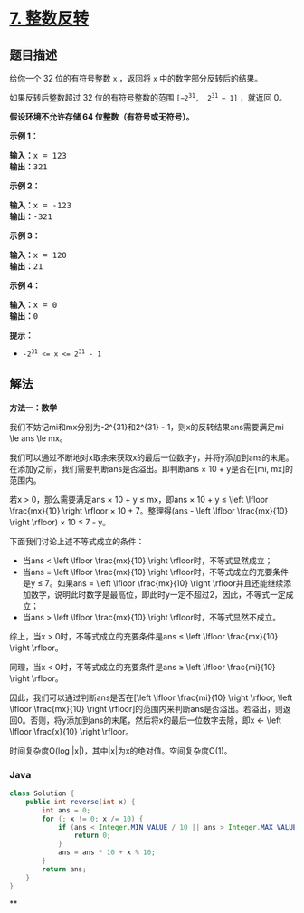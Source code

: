 # [7. 整数反转](https://leetcode.cn/problems/reverse-integer)

## 题目描述

<p>给你一个 32 位的有符号整数 <code>x</code> ，返回将 <code>x</code> 中的数字部分反转后的结果。</p>

<p>如果反转后整数超过 32 位的有符号整数的范围 <code>[−2<sup>31</sup>,  2<sup>31 </sup>− 1]</code> ，就返回 0。</p>
<strong>假设环境不允许存储 64 位整数（有符号或无符号）。</strong>



<p><strong>示例 1：</strong></p>

<pre>
<strong>输入：</strong>x = 123
<strong>输出：</strong>321
</pre>

<p><strong>示例 2：</strong></p>

<pre>
<strong>输入：</strong>x = -123
<strong>输出：</strong>-321
</pre>

<p><strong>示例 3：</strong></p>

<pre>
<strong>输入：</strong>x = 120
<strong>输出：</strong>21
</pre>

<p><strong>示例 4：</strong></p>

<pre>
<strong>输入：</strong>x = 0
<strong>输出：</strong>0
</pre>



<p><strong>提示：</strong></p>

<ul>
	<li><code>-2<sup>31</sup> <= x <= 2<sup>31</sup> - 1</code></li>
</ul>

## 解法

**方法一：数学**

我们不妨记mi和mx分别为-2^{31}和2^{31} - 1，则x的反转结果ans需要满足mi \le ans \le mx。

我们可以通过不断地对x取余来获取x的最后一位数字y，并将y添加到ans的末尾。在添加y之前，我们需要判断ans是否溢出。即判断ans × 10 + y是否在[mi, mx]的范围内。

若x > 0，那么需要满足ans × 10 + y ≤ mx，即ans × 10 + y ≤ \left \lfloor \frac{mx}{10} \right \rfloor × 10 + 7。整理得(ans - \left \lfloor \frac{mx}{10} \right \rfloor) × 10 ≤ 7 - y。

下面我们讨论上述不等式成立的条件：

-   当ans < \left \lfloor \frac{mx}{10} \right \rfloor时，不等式显然成立；
-   当ans = \left \lfloor \frac{mx}{10} \right \rfloor时，不等式成立的充要条件是y ≤ 7。如果ans = \left \lfloor \frac{mx}{10} \right \rfloor并且还能继续添加数字，说明此时数字是最高位，即此时y一定不超过2，因此，不等式一定成立；
-   当ans > \left \lfloor \frac{mx}{10} \right \rfloor时，不等式显然不成立。

综上，当x > 0时，不等式成立的充要条件是ans ≤ \left \lfloor \frac{mx}{10} \right \rfloor。

同理，当x < 0时，不等式成立的充要条件是ans ≥ \left \lfloor \frac{mi}{10} \right \rfloor。

因此，我们可以通过判断ans是否在[\left \lfloor \frac{mi}{10} \right \rfloor, \left \lfloor \frac{mx}{10} \right \rfloor]的范围内来判断ans是否溢出。若溢出，则返回0。否则，将y添加到ans的末尾，然后将x的最后一位数字去除，即x ← \left \lfloor \frac{x}{10} \right \rfloor。

时间复杂度O(log |x|)，其中|x|为x的绝对值。空间复杂度O(1)。

### **Java**

```java
class Solution {
    public int reverse(int x) {
        int ans = 0;
        for (; x != 0; x /= 10) {
            if (ans < Integer.MIN_VALUE / 10 || ans > Integer.MAX_VALUE / 10) {
                return 0;
            }
            ans = ans * 10 + x % 10;
        }
        return ans;
    }
}
```

**
